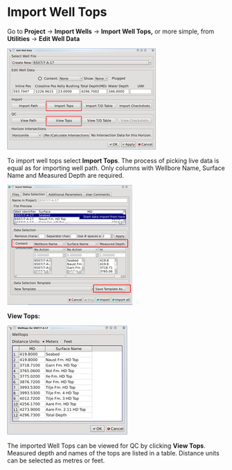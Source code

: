 # Import Well Tops

Go to **Project** → **Import Wells** → **Import Well Tops,** or more simple, from **Utilities** → **Edit Well Data**

![](../../../.gitbook/assets/013_import_well.png)

To import well tops select **Import Tops**. The process of picking live data is equal as for importing well path. Only columns with Wellbore Name, Surface Name and Measured Depth are required.

![](../../../.gitbook/assets/014_import_well.png)

**View Tops:**

![](../../../.gitbook/assets/015_import_well.png)

The imported Well Tops can be viewed for QC by clicking **View Tops**. Measured depth and names of the tops are listed in a table. Distance units can be selected as metres or feet.

